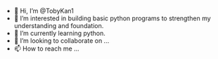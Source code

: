 - 👋 Hi, I’m @TobyKan1
- 👀 I’m interested in building basic python programs to strengthen my understanding and foundation. 
- 🌱 I’m currently learning python.
- 💞️ I’m looking to collaborate on ...
- 📫 How to reach me ...

<!---
TobyKan1/TobyKan1 is a ✨ special ✨ repository because its `README.md` (this file) appears on your GitHub profile.
You can click the Preview link to take a look at your changes.
--->

